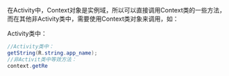 在Activity中，Context对象是实例域，所以可以直接调用Context类的一些方法，而在其他非Activity类中，需要使用Context类对象来调用，如：

Activity类中：

```java
//Activity类中：
getString(R.string.app_name);
//非Activit类中等效方法：
context.getRe
```

